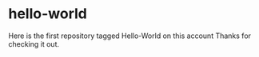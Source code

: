 # hello-world
Here is the first repository tagged Hello-World on this account
Thanks for checking it out.
